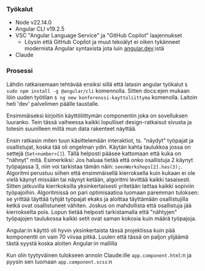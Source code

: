 ### Työkalut
- Node v22.14.0
- Angular CLI v19.2.5
- VSC "Angular Language Service" ja "GitHub Copilot" laajennukset
  - Löysin että GitHub Copilot ja muut tekoälyt ei oiken tykänneet modernista Angular syntaxista jota luin [angular.dev](https://angular.dev):istä
- Claude

### Prosessi

Lähdin ratkaisemaan tehtävää ensiksi sillä että latasin angular työkalut `$ sudo npm install -g @angular/cli` komennolla. Sitten docs:ejen mukaan löin uuden työtilan `$ ng new konferenssi-kayttoliittyma` komenolla. Laitoin heti 'dev' palvelimen päälle taustalle. 

Ensimmäiseksi kirjoitin käyttöliittymän componentin joka on sovelluksen luuranko. 
Tein tässä vaiheessa kaikki lopulliset design-ratkaisut sivusta ja totesin suunilleen miltä mun data rakenteet näyttää.

Ensin ratkasin miten tuun käsittelemään interaktiot, ts. "näydyt" työpajat ja osallistujat, koska tää oli ongelman ydin. 
Käytän kahta taulukkoa jossa on settejä (`Set<number>[]`). Tällä helposti pääsee kattomaan että kuka on "nähnyt" mitä.
Esimerkiksi: Jos haluaa tietää että onko osallistuja 2 käynyt työpajassa 3, niin voi tarkistaa tämän näin: `seenWorkshops[2].has(3);`.
Algoritmi perustuu siihen että ensimmäisellä kierroksella kuin kukaan ei ole vielä käynyt missään tai näynyt ketään, 
algoritmi levittää kaikki tasaisesti. Sitten jatkuvilla kierrkoksilla yksinkertaisesti yritetään laittaa kaikki sopiviin työpajoihin.
Algoritmissä on pari optimisaatioa luomaan paremman tuloksen: 
se yrittää täyttää tyhjät työpajat ekaks ja aloittaa täyttämään osallistujilla ketkä ovat osallistuneet vähiten.
Joskus on mahdollista että osallistuja jää kierrokselta pois.
Lopun tietää helposti tarkistamalla että "nähtyjen" työpajojen taulukossa kaikki setit ovat saman kokosia kuin määrä työpajoja.

Angular:in käyttö oli hyvin yksinkertaista tässä projektissa kuin pää komponentti on vain 70 viivaa pitkä. Luulen että tässä on paljon ylijäämä tästä syystä koska aloiten Angular:in mallilla

Kun olin tyytyväinen tulokseen annoin Claude:ille `app.component.html`:n ja pyysin sen luomaan `app.component.scss`:n